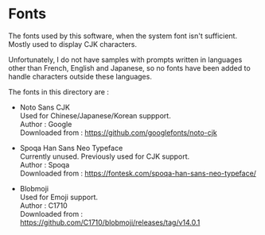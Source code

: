 # Fonts

The fonts used by this software, when the system font isn't sufficient.
Mostly used to display CJK characters.

Unfortunately, I do not have samples with prompts written in languages
other than French, English and Japanese, so no fonts have been added
to handle characters outside these languages.

The fonts in this directory are :

* Noto Sans CJK  
  Used for Chinese/Japanese/Korean suppport.  
  Author : Google  
  Downloaded from : https://github.com/googlefonts/noto-cjk

* Spoqa Han Sans Neo Typeface  
  Currently unused. Previously used for CJK support.  
  Author : Spoqa  
  Downloaded from : https://fontesk.com/spoqa-han-sans-neo-typeface/

* Blobmoji  
  Used for Emoji support.  
  Author : C1710  
  Downloaded from : https://github.com/C1710/blobmoji/releases/tag/v14.0.1
